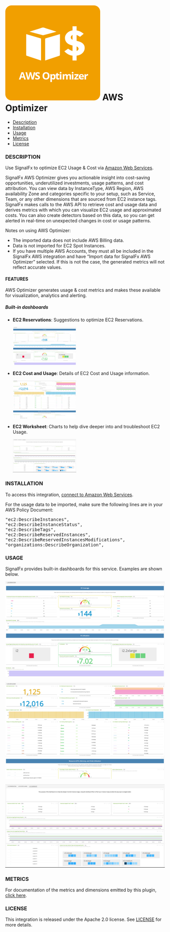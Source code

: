 # ![](./img/integration_optimizer.png) AWS Optimizer

- [Description](#description)
- [Installation](#installation)
- [Usage](#usage)
- [Metrics](#metrics)
- [License](#license)

### DESCRIPTION

Use SignalFx to optimize EC2 Usage & Cost via [Amazon Web Services](https://github.com/signalfx/integrations/tree/master/aws)[](sfx_link:aws).

SignalFx AWS Optimizer gives you actionable insight into cost-saving opportunities, underutilized investments, usage patterns, and cost attribution. You can view data by InstanceType, AWS Region, AWS availability Zone and categories specific to your setup, such as Service, Team, or any other dimensions that are sourced from EC2 instance tags. SignalFx makes calls to the AWS API to retrieve cost and usage data and derives metrics with which you can visualize EC2 usage and approximated costs. You can also create detectors based on this data, so you can get alerted in real-time on unexpected changes in cost or usage patterns.

Notes on using AWS Optimizer:
- The imported data does not include AWS Billing data.
- Data is not imported for EC2 Spot Instances.
- If you have multiple AWS Accounts, they must all be included in the SignalFx AWS integration and have “Import data for SignalFx AWS Optimizer” selected. If this is not the case, the generated metrics will not reflect accurate values.

#### FEATURES

AWS Optimizer generates usage & cost metrics and makes these available for visualization, analytics and alerting.

##### Built-in dashboards

- **EC2 Reservations**: Suggestions to optimize EC2 Reservations.

  [<img src='./img/dashboard_optimizer_ec2_reservations.png' width=200px>](./img/dashboard_optimizer_ec2_reservations.png)

- **EC2 Cost and Usage**: Details of EC2 Cost and Usage information.

  [<img src='./img/dashboard_optimizer_ec2_cost_usage.png' width=200px>](./img/dashboard_optimizer_ec2_cost_usage.png)

- **EC2 Worksheet**: Charts to help dive deeper into and troubleshoot EC2 Usage.

  [<img src='./img/dashboard_optimizer_ec2_worksheet.png' width=200px>](./img/dashboard_optimizer_ec2_worksheet.png)

### INSTALLATION

To access this integration, [connect to Amazon Web Services](https://github.com/signalfx/integrations/tree/master/aws)[](sfx_link:aws).

For the usage data to be imported, make sure the following lines are in your AWS Policy Document:

<pre>"ec2:DescribeInstances",
"ec2:DescribeInstanceStatus",
"ec2:DescribeTags",
"ec2:DescribeReservedInstances",
"ec2:DescribeReservedInstancesModifications",
"organizations:DescribeOrganization",</pre>

### USAGE

SignalFx provides built-in dashboards for this service. Examples are shown below.

![](./img/dashboard_optimizer_ec2_reservations.png)

![](./img/dashboard_optimizer_ec2_cost_usage.png)

![](./img/dashboard_optimizer_ec2_worksheet.png)

### METRICS

For documentation of the metrics and dimensions emitted by this plugin, [click here](./docs).

### LICENSE

This integration is released under the Apache 2.0 license. See [LICENSE](./LICENSE) for more details.
